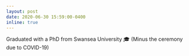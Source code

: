 ```yaml
---
layout: post
date: 2020-06-30 15:59:00-0400
inline: true
---
```


Graduated with a PhD from Swansea University 🎓 (Minus the ceremony due to COVID-19)
